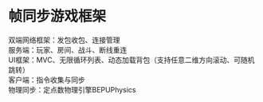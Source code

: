 # 帧同步游戏框架
双端网络框架：发包收包、连接管理   \
服务端：玩家、房间、战斗、断线重连 \
UI框架：MVC、无限循环列表、动态加载背包（支持任意二维方向滚动、可随机跳转） \
客户端：指令收集与同步   \
物理同步：定点数物理引擎BEPUPhysics
